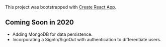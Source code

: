 This project was bootstrapped with [Create React App](https://github.com/facebook/create-react-app).

## Coming Soon in 2020

- Adding MongoDB for data persistence.
- Incorporating a SignIn/SignOut with authentication to differentiate users.
